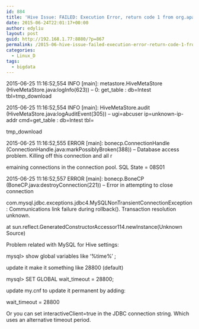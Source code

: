 ```yaml
---
id: 884
title: 'Hive Issue: FAILED: Execution Error, return code 1 from org.apache.hadoop.hive.ql.exec.MoveTask'
date: 2015-06-24T22:01:17+00:00
author: edyliu
layout: post
guid: http://192.168.1.77:8880/?p=867
permalink: /2015-06-hive-issue-failed-execution-error-return-code-1-from-org-apache-hadoop-hive-ql-exec-movetask/
categories:
  - Linux_D
tags:
  - bigdata
---
```

2015-06-25 11:16:52,554 INFO [main]: metastore.HiveMetaStore (HiveMetaStore.java:logInfo(623)) &#8211; 0: get\_table : db=lntest tbl=tmp\_download
  
2015-06-25 11:16:52,554 INFO [main]: HiveMetaStore.audit (HiveMetaStore.java:logAuditEvent(305)) &#8211; ugi=abcuser ip=unknown-ip-addr cmd=get_table : db=lntest tbl=
  
tmp_download
  
2015-06-25 11:16:52,555 ERROR [main]: bonecp.ConnectionHandle (ConnectionHandle.java:markPossiblyBroken(388)) &#8211; Database access problem. Killing off this connection and all r
  
emaining connections in the connection pool. SQL State = 08S01
  
2015-06-25 11:16:52,557 ERROR [main]: bonecp.BoneCP (BoneCP.java:destroyConnection(221)) &#8211; Error in attempting to close connection
  
com.mysql.jdbc.exceptions.jdbc4.MySQLNonTransientConnectionException: Communications link failure during rollback(). Transaction resolution unknown.
          
at sun.reflect.GeneratedConstructorAccessor114.newInstance(Unknown Source)

Problem related with MySQL for Hive settings:
   
mysql> show global variables like &#8216;%time%&#8217; ;
  
<!--more-->

update it make it something like 28800 (default)

mysql> SET GLOBAL wait_timeout = 28800;

update my.cnf to update it permanent by adding:
   
wait_timeout = 28800

Or you can set interactiveClient=true in the JDBC connection string. Which uses an alternative timeout period.